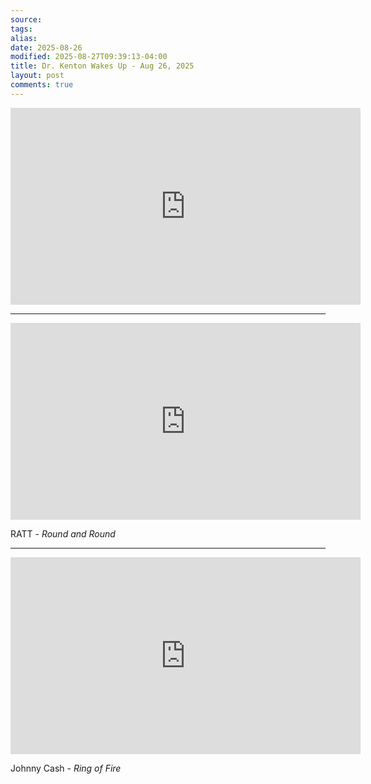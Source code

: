 ```yaml
---
source:
tags:
alias:
date: 2025-08-26
modified: 2025-08-27T09:39:13-04:00
title: Dr. Kenton Wakes Up - Aug 26, 2025
layout: post
comments: true
---
```


  

<iframe width="560" height="315" src="https://www.youtube.com/embed/gzMVxNfS5Hs" title="YouTube video player" frameborder="0" allow="accelerometer; autoplay; clipboard-write; encrypted-media; gyroscope; picture-in-picture; web-share" allowfullscreen></iframe>

<!-- <img src="{{site.baseurl}}/images/[REPLACE]" width="560"> -->

---

<iframe width="560" height="315" src="https://www.youtube.com/embed/0u8teXR8VE4?si=eRYzCDcO-_aDkBT-" title="YouTube video player" frameborder="0" allow="accelerometer; autoplay; clipboard-write; encrypted-media; gyroscope; picture-in-picture; web-share" referrerpolicy="strict-origin-when-cross-origin" allowfullscreen></iframe>

RATT - *Round and Round*

---

<iframe width="560" height="315" src="https://www.youtube.com/embed/FwiYC0SsQIc?si=SJ_kVPjZgrN3qlaY" title="YouTube video player" frameborder="0" allow="accelerometer; autoplay; clipboard-write; encrypted-media; gyroscope; picture-in-picture; web-share" referrerpolicy="strict-origin-when-cross-origin" allowfullscreen></iframe>

Johnny Cash - *Ring of Fire*